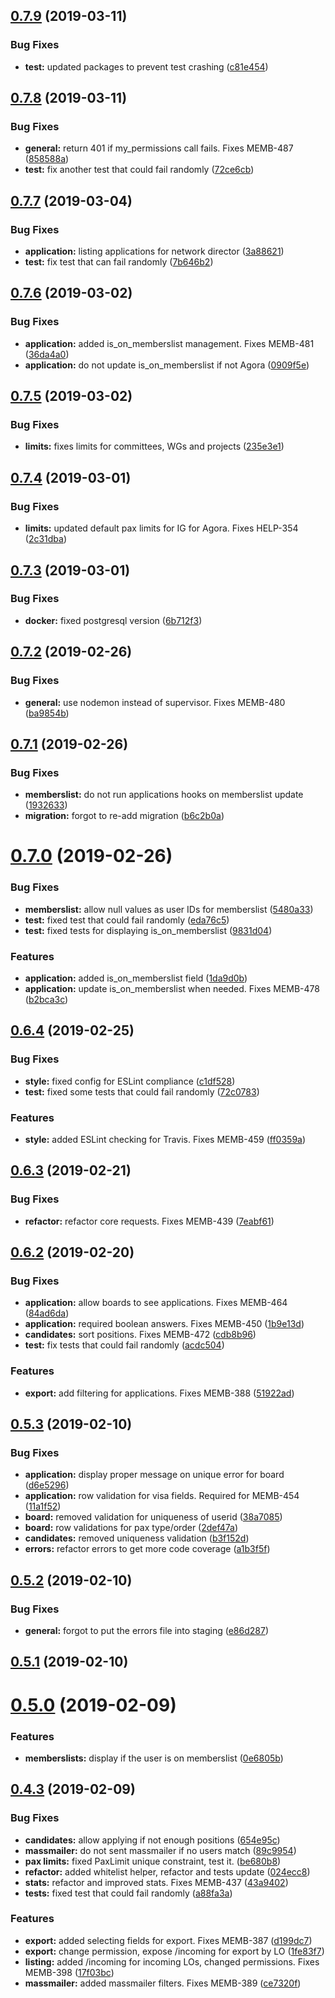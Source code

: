 ## [0.7.9](https://github.com/AEGEE/oms-statutory/compare/0.7.8...0.7.9) (2019-03-11)


### Bug Fixes

* **test:** updated packages to prevent test crashing ([c81e454](https://github.com/AEGEE/oms-statutory/commit/c81e454))



## [0.7.8](https://github.com/AEGEE/oms-statutory/compare/0.7.7...0.7.8) (2019-03-11)


### Bug Fixes

* **general:** return 401 if my_permissions call fails. Fixes MEMB-487 ([858588a](https://github.com/AEGEE/oms-statutory/commit/858588a))
* **test:** fix another test that could fail randomly ([72ce6cb](https://github.com/AEGEE/oms-statutory/commit/72ce6cb))



## [0.7.7](https://github.com/AEGEE/oms-statutory/compare/0.7.6...0.7.7) (2019-03-04)


### Bug Fixes

* **application:** listing applications for network director ([3a88621](https://github.com/AEGEE/oms-statutory/commit/3a88621))
* **test:** fix test that can fail randomly ([7b646b2](https://github.com/AEGEE/oms-statutory/commit/7b646b2))



## [0.7.6](https://github.com/AEGEE/oms-statutory/compare/0.7.5...0.7.6) (2019-03-02)


### Bug Fixes

* **application:** added is_on_memberslist management. Fixes MEMB-481 ([36da4a0](https://github.com/AEGEE/oms-statutory/commit/36da4a0))
* **application:** do not update is_on_memberslist if not Agora ([0909f5e](https://github.com/AEGEE/oms-statutory/commit/0909f5e))



## [0.7.5](https://github.com/AEGEE/oms-statutory/compare/0.7.4...0.7.5) (2019-03-02)


### Bug Fixes

* **limits:** fixes limits for committees, WGs and projects ([235e3e1](https://github.com/AEGEE/oms-statutory/commit/235e3e1))



## [0.7.4](https://github.com/AEGEE/oms-statutory/compare/0.7.3...0.7.4) (2019-03-01)


### Bug Fixes

* **limits:** updated default pax limits for IG for Agora. Fixes HELP-354 ([2c31dba](https://github.com/AEGEE/oms-statutory/commit/2c31dba))



## [0.7.3](https://github.com/AEGEE/oms-statutory/compare/0.7.2...0.7.3) (2019-03-01)


### Bug Fixes

* **docker:** fixed postgresql version ([6b712f3](https://github.com/AEGEE/oms-statutory/commit/6b712f3))



## [0.7.2](https://github.com/AEGEE/oms-statutory/compare/0.7.1...0.7.2) (2019-02-26)


### Bug Fixes

* **general:** use nodemon instead of supervisor. Fixes MEMB-480 ([ba9854b](https://github.com/AEGEE/oms-statutory/commit/ba9854b))



## [0.7.1](https://github.com/AEGEE/oms-statutory/compare/0.7.0...0.7.1) (2019-02-26)


### Bug Fixes

* **memberslist:** do not run applications hooks on memberslist update ([1932633](https://github.com/AEGEE/oms-statutory/commit/1932633))
* **migration:** forgot to re-add migration ([b6c2b0a](https://github.com/AEGEE/oms-statutory/commit/b6c2b0a))



# [0.7.0](https://github.com/AEGEE/oms-statutory/compare/0.6.4...0.7.0) (2019-02-26)


### Bug Fixes

* **memberslist:** allow null values as user IDs for memberslist ([5480a33](https://github.com/AEGEE/oms-statutory/commit/5480a33))
* **test:** fixed test that could fail randomly ([eda76c5](https://github.com/AEGEE/oms-statutory/commit/eda76c5))
* **test:** fixed tests for displaying is_on_memberslist ([9831d04](https://github.com/AEGEE/oms-statutory/commit/9831d04))


### Features

* **application:** added is_on_memberslist field ([1da9d0b](https://github.com/AEGEE/oms-statutory/commit/1da9d0b))
* **application:** update is_on_memberslist when needed. Fixes MEMB-478 ([b2bca3c](https://github.com/AEGEE/oms-statutory/commit/b2bca3c))



## [0.6.4](https://github.com/AEGEE/oms-statutory/compare/0.6.3...0.6.4) (2019-02-25)


### Bug Fixes

* **style:** fixed config for ESLint compliance ([c1df528](https://github.com/AEGEE/oms-statutory/commit/c1df528))
* **test:** fixed some tests that could fail randomly ([72c0783](https://github.com/AEGEE/oms-statutory/commit/72c0783))


### Features

* **style:** added ESLint checking for Travis. Fixes MEMB-459 ([ff0359a](https://github.com/AEGEE/oms-statutory/commit/ff0359a))



## [0.6.3](https://github.com/AEGEE/oms-statutory/compare/0.6.2...0.6.3) (2019-02-21)


### Bug Fixes

* **refactor:** refactor core requests. Fixes MEMB-439 ([7eabf61](https://github.com/AEGEE/oms-statutory/commit/7eabf61))



## [0.6.2](https://github.com/AEGEE/oms-statutory/compare/0.5.3...0.6.2) (2019-02-20)


### Bug Fixes

* **application:** allow boards to see applications. Fixes MEMB-464 ([84ad6da](https://github.com/AEGEE/oms-statutory/commit/84ad6da))
* **application:** required boolean answers. Fixes MEMB-450 ([1b9e13d](https://github.com/AEGEE/oms-statutory/commit/1b9e13d))
* **candidates:** sort positions. Fixes MEMB-472 ([cdb8b96](https://github.com/AEGEE/oms-statutory/commit/cdb8b96))
* **test:** fix tests that could fail randomly ([acdc504](https://github.com/AEGEE/oms-statutory/commit/acdc504))


### Features

* **export:** add filtering for applications. Fixes MEMB-388 ([51922ad](https://github.com/AEGEE/oms-statutory/commit/51922ad))



## [0.5.3](https://github.com/AEGEE/oms-statutory/compare/0.5.2...0.5.3) (2019-02-10)


### Bug Fixes

* **application:** display proper message on unique error for board ([d6e5296](https://github.com/AEGEE/oms-statutory/commit/d6e5296))
* **application:** row validation for visa fields. Required for MEMB-454 ([11a1f52](https://github.com/AEGEE/oms-statutory/commit/11a1f52))
* **board:** removed validation for uniqueness of userid ([38a7085](https://github.com/AEGEE/oms-statutory/commit/38a7085))
* **board:** row validations for pax type/order ([2def47a](https://github.com/AEGEE/oms-statutory/commit/2def47a))
* **candidates:** removed uniqueness validation ([b3f152d](https://github.com/AEGEE/oms-statutory/commit/b3f152d))
* **errors:** refactor errors to get more code coverage ([a1b3f5f](https://github.com/AEGEE/oms-statutory/commit/a1b3f5f))



## [0.5.2](https://github.com/AEGEE/oms-statutory/compare/0.5.1...0.5.2) (2019-02-10)


### Bug Fixes

* **general:** forgot to put the errors file into staging ([e86d287](https://github.com/AEGEE/oms-statutory/commit/e86d287))



## [0.5.1](https://github.com/AEGEE/oms-statutory/compare/0.5.0...0.5.1) (2019-02-10)



# [0.5.0](https://github.com/AEGEE/oms-statutory/compare/0.4.3...0.5.0) (2019-02-09)


### Features

* **memberslists:** display if the user is on memberslist ([0e6805b](https://github.com/AEGEE/oms-statutory/commit/0e6805b))



## [0.4.3](https://github.com/AEGEE/oms-statutory/compare/be680b8...0.4.3) (2019-02-09)


### Bug Fixes

* **candidates:** allow applying if not enough positions ([654e95c](https://github.com/AEGEE/oms-statutory/commit/654e95c))
* **massmailer:** do not sent massmailer if no users match ([89c9954](https://github.com/AEGEE/oms-statutory/commit/89c9954))
* **pax limits:** fixed PaxLimit unique constraint, test it. ([be680b8](https://github.com/AEGEE/oms-statutory/commit/be680b8))
* **refactor:** added whitelist helper, refactor and tests update ([024ecc8](https://github.com/AEGEE/oms-statutory/commit/024ecc8))
* **stats:** refactor and improved stats. Fixes MEMB-437 ([43a9402](https://github.com/AEGEE/oms-statutory/commit/43a9402))
* **tests:** fixed test that could fail randomly ([a88fa3a](https://github.com/AEGEE/oms-statutory/commit/a88fa3a))


### Features

* **export:** added selecting fields for export. Fixes MEMB-387 ([d199dc7](https://github.com/AEGEE/oms-statutory/commit/d199dc7))
* **export:** change permission, expose /incoming for export by LO ([1fe83f7](https://github.com/AEGEE/oms-statutory/commit/1fe83f7))
* **listing:** added /incoming for incoming LOs, changed permissions. Fixes MEMB-398 ([17f03bc](https://github.com/AEGEE/oms-statutory/commit/17f03bc))
* **massmailer:** added massmailer filters. Fixes MEMB-389 ([ce7320f](https://github.com/AEGEE/oms-statutory/commit/ce7320f))



